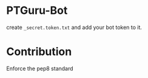 # PTGuru-Bot

create `_secret.token.txt` and add your bot token to it.

# Contribution
Enforce the pep8 standard
